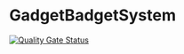 # GadgetBadgetSystem

[![Quality Gate Status](https://sonarcloud.io/api/project_badges/measure?project=PAFGroupY3S1-04-DS-01_GadgetBadgetSystem&metric=alert_status)](https://sonarcloud.io/dashboard?id=PAFGroupY3S1-04-DS-01_GadgetBadgetSystem)
